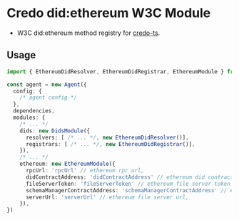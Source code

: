 # Credo did:ethereum W3C Module

- W3C did:ethereum method registry for [credo-ts](https://github.com/openwallet-foundation/credo-ts).

## Usage

```ts
import { EthereumDidResolver, EthereumDidRegistrar, EthereumModule } from 'credo-ethr-module'

const agent = new Agent({
  config: {
    /* agent config */
  },
  dependencies,
  modules: {
    /* ... */
    dids: new DidsModule({
      resolvers: [ /* ... */, new EthereumDidResolver()],
      registrars: [ /* ... */, new EthereumDidRegistrar()],
    }),
    /* ... */
    ethereum: new EthereumModule({
      rpcUrl: 'rpcUrl' // ethereum rpc url,
      didContractAddress: 'didContractAddress' // ethereum did contract address,
      fileServerToken: 'fileServerToken' // ethereum file server token to store schema json,
      schemaManagerContractAddress: 'schemaManagerContractAddress' // ethereum schema manager contract address,
      serverUrl: 'serverUrl' // ethereum file server url,
    }),
})
```
